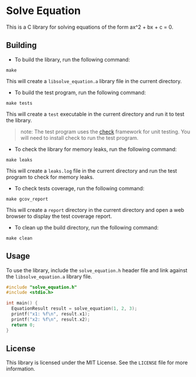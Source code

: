 # Solve Equation

This is a C library for solving equations of the form ax^2 + bx + c = 0.

## Building

* To build the library, run the following command:

```
make
```

This will create a `libsolve_equation.a` library file in the current directory.

* To build the test program, run the following command:

```
make tests
```

This will create a `test` executable in the current directory and run it to test the library.
>note: The test program uses the [check](https://libcheck.github.io/check/) framework for unit testing. You will need to install check to run the test program.

* To check the library for memory leaks, run the following command:

```
make leaks
```

This will create a `leaks.log` file in the current directory and run the test program to check for memory leaks.

* To check tests coverage, run the following command:
```
make gcov_report
```
This will create a `report` directory in the current directory and open a web browser to display the test coverage report.

* To clean up the build directory, run the following command:

```
make clean
```

## Usage

To use the library, include the `solve_equation.h` header file and link against the `libsolve_equation.a` library file.

```c
#include "solve_equation.h"
#include <stdio.h>

int main() {
  EquationResult result = solve_equation(1, 2, 3);
  printf("x1: %f\n", result.x1);
  printf("x2: %f\n", result.x2);
  return 0;
}
```

## License

This library is licensed under the MIT License. See the `LICENSE` file for more information.
